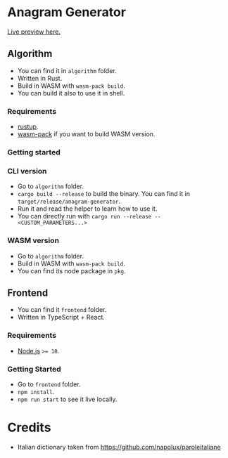 # Anagram Generator

[Live preview here.](https://anagrammi.mattianatali.it/)

## Algorithm

- You can find it in `algorithm` folder.
- Written in Rust.
- Build in WASM with `wasm-pack build`.
- You can build it also to use it in shell.

### Requirements

- [rustup](https://rustup.rs/).
- [wasm-pack](https://rustwasm.github.io/wasm-pack/installer/) if you want to build WASM version.

### Getting started

### CLI version

- Go to `algorithm` folder.
- `cargo build --release` to build the binary. You can find it in `target/release/anagram-generator`.
- Run it and read the helper to learn how to use it.
- You can directly run with `cargo run --release -- <CUSTOM_PARAMETERS...>`

### WASM version

- Go to `algorithm` folder.
- Build in WASM with `wasm-pack build`.
- You can find its node package in `pkg`.

## Frontend

- You can find it `frontend` folder.
- Written in TypeScript + React.

### Requirements

- [Node.js](https://nodejs.org/it/) `>= 10`.

### Getting Started 

- Go to `frontend` folder.
- `npm install`.
- `npm run start` to see it live locally.


# Credits

- Italian dictionary taken from https://github.com/napolux/paroleitaliane

